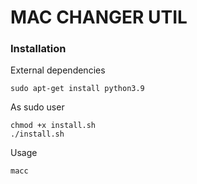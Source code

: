# MAC CHANGER UTIL

### Installation

External dependencies

```
sudo apt-get install python3.9
```

As sudo user

```
chmod +x install.sh
./install.sh
```

Usage

```
macc
```
